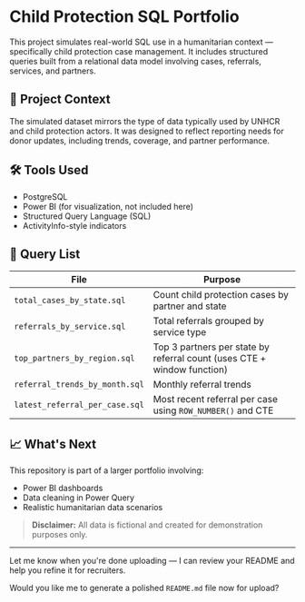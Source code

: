 # Child Protection SQL Portfolio

This project simulates real-world SQL use in a humanitarian context — specifically child protection case management. It includes structured queries built from a relational data model involving cases, referrals, services, and partners.

## 📘 Project Context
The simulated dataset mirrors the type of data typically used by UNHCR and child protection actors. It was designed to reflect reporting needs for donor updates, including trends, coverage, and partner performance.

## 🛠️ Tools Used
- PostgreSQL
- Power BI (for visualization, not included here)
- Structured Query Language (SQL)
- ActivityInfo-style indicators

## 📂 Query List

| File | Purpose |
|------|---------|
| `total_cases_by_state.sql` | Count child protection cases by partner and state |
| `referrals_by_service.sql` | Total referrals grouped by service type |
| `top_partners_by_region.sql` | Top 3 partners per state by referral count (uses CTE + window function) |
| `referral_trends_by_month.sql` | Monthly referral trends |
| `latest_referral_per_case.sql` | Most recent referral per case using `ROW_NUMBER()` and CTE |

## 📈 What's Next
This repository is part of a larger portfolio involving:
- Power BI dashboards
- Data cleaning in Power Query
- Realistic humanitarian data scenarios

> **Disclaimer:** All data is fictional and created for demonstration purposes only.

---

Let me know when you're done uploading — I can review your README and help you refine it for recruiters.

Would you like me to generate a polished `README.md` file now for upload?
